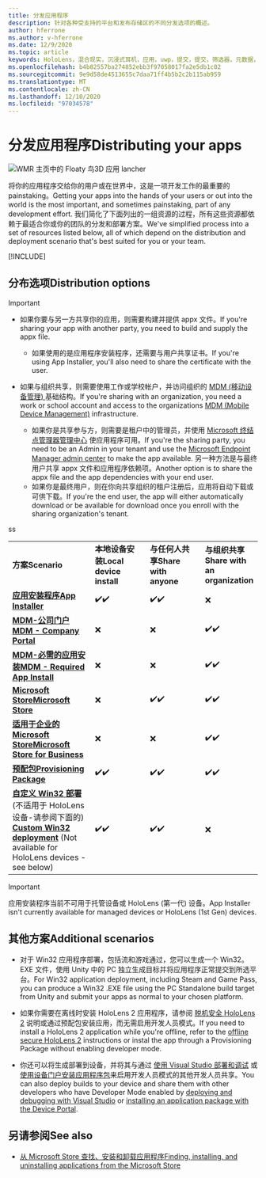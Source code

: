 ```yaml
---
title: 分发应用程序
description: 针对各种受支持的平台和发布存储区的不同分发选项的概述。
author: hferrone
ms.author: v-hferrone
ms.date: 12/9/2020
ms.topic: article
keywords: HoloLens，混合现实，沉浸式耳机，应用，uwp，提交，提交，筛选器，元数据，系统要求，关键字，wack，证书，包，appx，销售情况
ms.openlocfilehash: b4b82557ba274852ebb3f97058017fa2e5db1c02
ms.sourcegitcommit: 9e9d58de4513655c7daa71ff4b5b2c2b115ab959
ms.translationtype: MT
ms.contentlocale: zh-CN
ms.lasthandoff: 12/10/2020
ms.locfileid: "97034578"
---
```

# <a name="distributing-your-apps"></a><span data-ttu-id="c91ac-104">分发应用程序</span><span class="sxs-lookup"><span data-stu-id="c91ac-104">Distributing your apps</span></span>

![WMR 主页中的 Floaty 鸟3D 应用 lancher](images/distribute-hero-image.png)

<span data-ttu-id="c91ac-106">将你的应用程序交给你的用户或在世界中，这是一项开发工作的最重要的 painstaking。</span><span class="sxs-lookup"><span data-stu-id="c91ac-106">Getting your apps into the hands of your users or out into the world is the most important, and sometimes painstaking, part of any development effort.</span></span> <span data-ttu-id="c91ac-107">我们简化了下面列出的一组资源的过程，所有这些资源都依赖于最适合你或你的团队的分发和部署方案。</span><span class="sxs-lookup"><span data-stu-id="c91ac-107">We've simplified process into a set of resources listed below, all of which depend on the distribution and deployment scenario that's best suited for you or your team.</span></span>

[!INCLUDE[](includes/before-submission.md)]

## <a name="distribution-options"></a><span data-ttu-id="c91ac-108">分布选项</span><span class="sxs-lookup"><span data-stu-id="c91ac-108">Distribution options</span></span>

> [!IMPORTANT]
> * <span data-ttu-id="c91ac-109">如果你要与另一方共享你的应用，则需要构建并提供 appx 文件。</span><span class="sxs-lookup"><span data-stu-id="c91ac-109">If you're sharing your app with another party, you need to build and supply the appx file.</span></span> 
>     * <span data-ttu-id="c91ac-110">如果使用的是应用程序安装程序，还需要与用户共享证书。</span><span class="sxs-lookup"><span data-stu-id="c91ac-110">If you're using App Installer, you'll also need to share the certificate with the user.</span></span>
> 
> * <span data-ttu-id="c91ac-111">如果与组织共享，则需要使用工作或学校帐户，并访问组织的 [MDM (移动设备管理) ](https://docs.microsoft.com/hololens/hololens-enroll-mdm) 基础结构。</span><span class="sxs-lookup"><span data-stu-id="c91ac-111">If you're sharing with an organization, you need a work or school account and access to the organizations [MDM (Mobile Device Management)](https://docs.microsoft.com/hololens/hololens-enroll-mdm) infrastructure.</span></span>  
>    * <span data-ttu-id="c91ac-112">如果你是共享参与方，则需要是租户中的管理员，并使用 [Microsoft 终结点管理器管理中心](https://docs.microsoft.com/mem/intune/apps/apps-deploy) 使应用程序可用。</span><span class="sxs-lookup"><span data-stu-id="c91ac-112">If you're the sharing party, you need to be an Admin in your tenant and use the [Microsoft Endpoint Manager admin center](https://docs.microsoft.com/mem/intune/apps/apps-deploy) to make the app available.</span></span> <span data-ttu-id="c91ac-113">另一种方法是与最终用户共享 appx 文件和应用程序依赖项。</span><span class="sxs-lookup"><span data-stu-id="c91ac-113">Another option is to share the appx file and the app dependencies with your end user.</span></span>
>    * <span data-ttu-id="c91ac-114">如果你是最终用户，则在你向共享组织的租户注册后，应用将自动下载或可供下载。</span><span class="sxs-lookup"><span data-stu-id="c91ac-114">If you're the end user, the app will either automatically download or be available for download once you enroll with the sharing organization's tenant.</span></span> 

<table>
<colgroup>
    <col width="33%" />
    <col width="22%" />
    <col width="22%" />
    <col width="22%" />
</colgroup>
<tr>
    <td><span data-ttu-id="c91ac-115"><strong>方案</strong></span><span class="sxs-lookup"><span data-stu-id="c91ac-115"><strong>Scenario</strong></span></span></td>
    <td><span data-ttu-id="c91ac-116"><strong>本地设备安装</strong></span><span class="sxs-lookup"><span data-stu-id="c91ac-116"><strong>Local device install</strong></span></span></td>
    <td><span data-ttu-id="c91ac-117"><strong>与任何人共享</strong></span><span class="sxs-lookup"><span data-stu-id="c91ac-117"><strong>Share with anyone</strong></span></span></td>
    <td><span data-ttu-id="c91ac-118"><strong>与组织共享</strong></span><span class="sxs-lookup"><span data-stu-id="c91ac-118"><strong>Share with an organization</strong></span></span></td>
</tr>
<tr>
    <td><span data-ttu-id="c91ac-119"><a href="https://docs.microsoft.com/hololens/app-deploy-app-installer"><strong>应用安装程序</strong></span><span class="sxs-lookup"><span data-stu-id="c91ac-119"><a href="https://docs.microsoft.com/hololens/app-deploy-app-installer"><strong>App Installer</strong></span></span></td>
    <td><span data-ttu-id="c91ac-120">✔️</span><span class="sxs-lookup"><span data-stu-id="c91ac-120">✔️</span></span></td>
    <td><span data-ttu-id="c91ac-121">✔️</span><span class="sxs-lookup"><span data-stu-id="c91ac-121">✔️</span></span></td>
    <td>❌</td>
</tr>
<tr>
    <td><span data-ttu-id="c91ac-122"><a href="https://docs.microsoft.com/hololens/app-deploy-app-installer"><strong>MDM-公司门户</strong></a></span><span class="sxs-lookup"><span data-stu-id="c91ac-122"><a href="https://docs.microsoft.com/hololens/app-deploy-app-installer"><strong>MDM - Company Portal</strong></a></span></span></td>
    <td>❌</td>
    <td>❌</td>
    <td><span data-ttu-id="c91ac-123">✔️</span><span class="sxs-lookup"><span data-stu-id="c91ac-123">✔️</span></span></td>
</tr>
<tr>
    <td><span data-ttu-id="c91ac-124"><a href="https://docs.microsoft.com/hololens/app-deploy-intune"><strong>MDM-必需的应用安装</strong></a></span><span class="sxs-lookup"><span data-stu-id="c91ac-124"><a href="https://docs.microsoft.com/hololens/app-deploy-intune"><strong>MDM - Required App Install</strong></a></span></span></td>
    <td>❌</td>
    <td>❌</td>
    <td><span data-ttu-id="c91ac-125">✔️</span><span class="sxs-lookup"><span data-stu-id="c91ac-125">✔️</span></span></td>
</tr>
<tr>
    <td><span data-ttu-id="c91ac-126"><a href="submitting-an-app-to-the-microsoft-store.md"><strong>Microsoft Store</strong></a></span><span class="sxs-lookup"><span data-stu-id="c91ac-126"><a href="submitting-an-app-to-the-microsoft-store.md"><strong>Microsoft Store</strong></a></span></span></td>
    <td>❌</td>
    <td><span data-ttu-id="c91ac-127">✔️</span><span class="sxs-lookup"><span data-stu-id="c91ac-127">✔️</span></span></td>
    <td><span data-ttu-id="c91ac-128">✔️</span><span class="sxs-lookup"><span data-stu-id="c91ac-128">✔️</span></span></td><span data-ttu-id="c91ac-129">s</span><span class="sxs-lookup"><span data-stu-id="c91ac-129">s</span></span>
</tr>
<tr>
    <td><span data-ttu-id="c91ac-130"><a href="https://docs.microsoft.com/hololens/app-deploy-store-business"><strong>适用于企业的 Microsoft Store</strong></a></span><span class="sxs-lookup"><span data-stu-id="c91ac-130"><a href="https://docs.microsoft.com/hololens/app-deploy-store-business"><strong>Microsoft Store for Business</strong></a></span></span></td>
    <td>❌</td>
    <td>❌</td>
    <td><span data-ttu-id="c91ac-131">✔️</span><span class="sxs-lookup"><span data-stu-id="c91ac-131">✔️</span></span></td>
</tr>
<tr>
    <td><span data-ttu-id="c91ac-132"><a href="https://docs.microsoft.com/hololens/app-deploy-provisioning-package"><strong>预配包</strong></a></span><span class="sxs-lookup"><span data-stu-id="c91ac-132"><a href="https://docs.microsoft.com/hololens/app-deploy-provisioning-package"><strong>Provisioning Package</strong></a></span></span></td>
    <td><span data-ttu-id="c91ac-133">✔️</span><span class="sxs-lookup"><span data-stu-id="c91ac-133">✔️</span></span></td>
    <td><span data-ttu-id="c91ac-134">✔️</span><span class="sxs-lookup"><span data-stu-id="c91ac-134">✔️</span></span></td>
    <td><span data-ttu-id="c91ac-135">✔️</span><span class="sxs-lookup"><span data-stu-id="c91ac-135">✔️</span></span></td>
</tr>
<tr>
    <td><span data-ttu-id="c91ac-136"><a href="#additional-scenarios"><strong>自定义 Win32 部署</strong></a> (不适用于 HoloLens 设备-请参阅下面的) </span><span class="sxs-lookup"><span data-stu-id="c91ac-136"><a href="#additional-scenarios"><strong>Custom Win32 deployment</strong></a> (Not available for HoloLens devices - see below)</span></span></td>
    <td><span data-ttu-id="c91ac-137">✔️</span><span class="sxs-lookup"><span data-stu-id="c91ac-137">✔️</span></span></td>
    <td><span data-ttu-id="c91ac-138">✔️</span><span class="sxs-lookup"><span data-stu-id="c91ac-138">✔️</span></span></td>
    <td>❌</td>
</tr>
</table>

> [!IMPORTANT]
> <span data-ttu-id="c91ac-139">应用安装程序当前不可用于托管设备或 HoloLens (第一代) 设备。</span><span class="sxs-lookup"><span data-stu-id="c91ac-139">App Installer isn't currently available for managed devices or HoloLens (1st Gen) devices.</span></span>

## <a name="additional-scenarios"></a><span data-ttu-id="c91ac-140">其他方案</span><span class="sxs-lookup"><span data-stu-id="c91ac-140">Additional scenarios</span></span>

* <span data-ttu-id="c91ac-141">对于 Win32 应用程序部署，包括流和游戏通过，您可以生成一个 Win32。EXE 文件，使用 Unity 中的 PC 独立生成目标并将应用程序正常提交到所选平台。</span><span class="sxs-lookup"><span data-stu-id="c91ac-141">For Win32 application deployment, including Steam and Game Pass, you can produce a Win32 .EXE file using the PC Standalone build target from Unity and submit your apps as normal to your chosen platform.</span></span> 

* <span data-ttu-id="c91ac-142">如果你需要在离线时安装 HoloLens 2 应用程序，请参阅 [脱机安全 HoloLens 2](https://docs.microsoft.com/hololens/hololens-common-scenarios-offline-secure) 说明或通过预配包安装应用，而无需启用开发人员模式。</span><span class="sxs-lookup"><span data-stu-id="c91ac-142">If you need to install a HoloLens 2 application while you're offline, refer to the [offline secure HoloLens 2](https://docs.microsoft.com/hololens/hololens-common-scenarios-offline-secure) instructions or instal the app through a Provisioning Package without enabling developer mode.</span></span>

* <span data-ttu-id="c91ac-143">你还可以将生成部署到设备，并将其与通过 [使用 Visual Studio 部署和调试](../develop/platform-capabilities-and-apis/using-visual-studio.md) 或 [使用设备门户安装应用程序包](https://docs.microsoft.com/hololens/holographic-custom-apps#installing-an-application-package-with-the-device-portal)来启用开发人员模式的其他开发人员共享。</span><span class="sxs-lookup"><span data-stu-id="c91ac-143">You can also deploy builds to your device and share them with other developers who have Developer Mode enabled by [deploying and debugging with Visual Studio](../develop/platform-capabilities-and-apis/using-visual-studio.md) or [installing an application package with the Device Portal](https://docs.microsoft.com/hololens/holographic-custom-apps#installing-an-application-package-with-the-device-portal).</span></span>

## <a name="see-also"></a><span data-ttu-id="c91ac-144">另请参阅</span><span class="sxs-lookup"><span data-stu-id="c91ac-144">See also</span></span>
* [<span data-ttu-id="c91ac-145">从 Microsoft Store 查找、安装和卸载应用程序</span><span class="sxs-lookup"><span data-stu-id="c91ac-145">Finding, installing, and uninstalling applications from the Microsoft Store</span></span>](https://docs.microsoft.com/hololens/holographic-store-apps)

